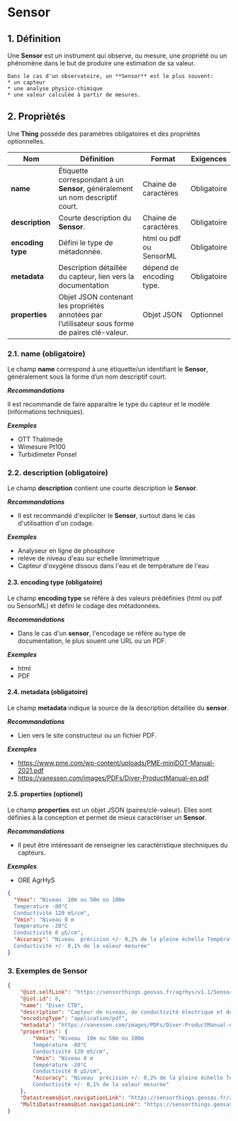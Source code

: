 # **Sensor**  

## **1. Définition** 
Une **Sensor** est un instrument qui observe, ou mesure, une propriété ou un phénomène dans le but de produire une estimation de sa valeur.  

```{tip}
Dans le cas d'un observatoire, un **Sensor** est le plus souvent:
* un capteur
* une analyse physico-chimique
* une valeur calculée à partir de mesures.
```

## **2. Propriètés**  
Une **Thing** posséde des paramètres obligatoires et des propriétés optionnelles.

|  Nom |  Définition | Format | Exigences |
|---|---|---|---|
| **name** | Étiquette correspondant à un **Sensor**, généralement un nom descriptif court.| Chaine de caractères  | Obligatoire |
| **description** | Courte description du **Sensor**. | Chaine de caractères  | Obligatoire |
| **encoding type** | Défini le type de métadonnée. | html ou pdf ou SensorML | Obligatoire |
| **metadata** | Description détaillée du capteur, lien vers la documentation | dépend de encoding type. | Obligatoire |
| **properties**  | Objet JSON contenant les propriétés annotées par l’utilisateur sous forme de paires clé-valeur. | Objet JSON  | Optionnel |

### **2.1. name** (obligatoire) 
Le champ **name** correspond à une étiquette/un identifiant le **Sensor**, généralement sous la forme d’un nom descriptif court.

***Recommandations***  

Il est recommandé de faire apparaitre le type du capteur et le modèle (informations techniques).

***Exemples***  

* OTT Thalimede  
* Wimesure Pt100  
* Turbidimeter Ponsel

### **2.2. description** (obligatoire)  

Le champ **description** contient une courte description le **Sensor**.

***Recommandations***  

* Il est recommandé d'expliciter le **Sensor**, surtout dans le cas d'utilisattion d'un codage. 

***Exemples***  

* Analyseur en ligne de phosphore
* releve de niveau d'eau sur echelle limnimetrique
* Capteur d'oxygène dissous dans l'eau et de température de l'eau  

#### **2.3. encoding type** (obligatoire)  

Le champ **encoding type** se référe à des valeurs prédéfinies (html ou pdf ou SensorML) et défini le codage des métadonnées.

***Recommandations***  

* Dans le cas d'un **sensor**, l'encodage se référe au type de documentation, le plus souent une URL ou un PDF. 

***Exemples***  

* html
* PDF

#### **2.4. metadata** (obligatoire)  

Le champ **metadata** indique la source de la description détaillée du **sensor**.

***Recommandations***  

* Lien vers le site constructeur ou un fichier PDF. 

***Exemples***  

* https://www.pme.com/wp-content/uploads/PME-miniDOT-Manual-2021.pdf
* https://vanessen.com/images/PDFs/Diver-ProductManual-en.pdf  

#### **2.5. properties** (optionel)  

Le champ **properties** est un objet JSON (paires/clé-valeur). Elles sont définies à la conception et permet de mieux caractériser un **Sensor**.  

***Recommandations***

* Il peut être intéressant de renseigner les caractéristique stechniques du capteurs.

***Exemples***  

* ORE AgrHyS

```json
{
  "Vmax": "Niveau  10m ou 50m ou 100m
  Température -80°C
  Conductivité 120 mS/cm",
  "Vmin": "Niveau 0 m
  Température -20°C
  Conductivité 0 µS/cm",
  "Accuracy": "Niveau  précision +/- 0,2% de la pleine échelle Température précision +/- 0,2°C
  Conductivité +/- 0,1% de la valeur mesurée"
}
```
### **3. Exemples de Sensor**   

```json
{
    "@iot.selfLink": "https://sensorthings.geosas.fr/agrhys/v1.1/Sensors(8)",
    "@iot.id": 8,
    "name": "Diver CTD",
    "description": "Capteur de niveau, de conductivité électrique et de témpérature de l'eau",
    "encodingType": "application/pdf",
    "metadata": "https://vanessen.com/images/PDFs/Diver-ProductManual-en.pdf",
    "properties": {
        "Vmax": "Niveau  10m ou 50m ou 100m
        Température -80°C
        Conductivité 120 mS/cm",
        "Vmin": "Niveau 0 m
        Température -20°C
        Conductivité 0 µS/cm",
        "Accuracy": "Niveau  précision +/- 0,2% de la pleine échelle Température précision +/- 0,2°C
        Conductivité +/- 0,1% de la valeur mesurée"
    },
    "Datastreams@iot.navigationLink": "https://sensorthings.geosas.fr/agrhys/v1.1/Sensors(8)/Datastreams",
    "MultiDatastreams@iot.navigationLink": "https://sensorthings.geosas.fr/agrhys/v1.1/Sensors(8)/MultiDatastreams"
}

```
